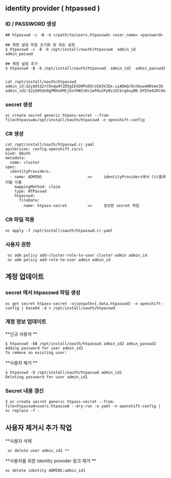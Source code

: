 ## identity provider ( htpassed )

### ID / PASSWORD 생성 

```
## htpasswd -c -B -b </path/to/users.htpasswd> <user_name> <password>

## 계정 설정 파일 초기화 및 최초 설정 
$ htpasswd -c -B -b /opt/install/oauth/htpasswd  admin_id  admin_passwd

## 계정 설정 추가
$ htpasswd -B -b /opt/install/oauth/htpasswd  admin_id2  admin_passwd2


cat /opt/install/oauth/htpasswd
admin_id:$2y$05$2rC0vqw9tZD5gIEkDHPa5O/o5A3VJQx.uiA0mQ/Ocnbuw4ARsmx3O
admin_id2:$2y$05$o9gPRHsKMCjGsYhW2sKc1ePdu2Fp0zzSCkrgbuyB6.OYESe62KCXm

```

### secret 생성 

```
oc create secret generic htpass-secret --from-file=htpasswd=/opt/install/oauth/htpasswd -n openshift-config
```


### CR 생성 

```
cat /opt/install/oauth/htpasswd.cr.yaml
apiVersion: config.openshift.io/v1
kind: OAuth
metadata:
  name: cluster
spec:
  identityProviders:
  - name: ADMINS                    =>     identityProviders에서 디스플레이될 이름  
    mappingMethod: claim 
    type: HTPasswd
    htpasswd:
      fileData:
        name: htpass-secret         =>     생성한 secret 파일 
```

### CR 파일 적용 

```
oc apply -f /opt/install/oauth/htpasswd.cr.yaml
````

### 사용자 권한 

```
 oc adm policy add-cluster-role-to-user cluster-admin admin_id
 oc adm policy add-role-to-user admin admin_id
```

## 계정 업데이트 

### secret 에서 htpasswd 파일 생성 

```
oc get secret htpass-secret -ojsonpath={.data.htpasswd} -n openshift-config | base64 -d > /opt/install/oauth/htpasswd
```

### 계정 정보 업데이트 

**신규 사용자 **

```
$ htpasswd -bB /opt/install/oauth/htpasswd admin_id2 admin_passwd2
Adding password for user admin_id2
To remove an existing user:
```

**사용자 제거 **

```
$ htpasswd -D /opt/install/oauth/htpasswd admin_id1
Deleting password for user admin_id1
```

### Secret 내용 갱신 

```
$ oc create secret generic htpass-secret --from-file=htpasswd=users.htpasswd --dry-run -o yaml -n openshift-config | oc replace -f -
```

## 사용자 제거시 추가 작업 

**사용자 삭제

```
 oc delete user admin_id1 **
```

**사용자를 위한 identity provider 링크 제거 **

```
oc delete identity ADMINS:admin_id1
```

